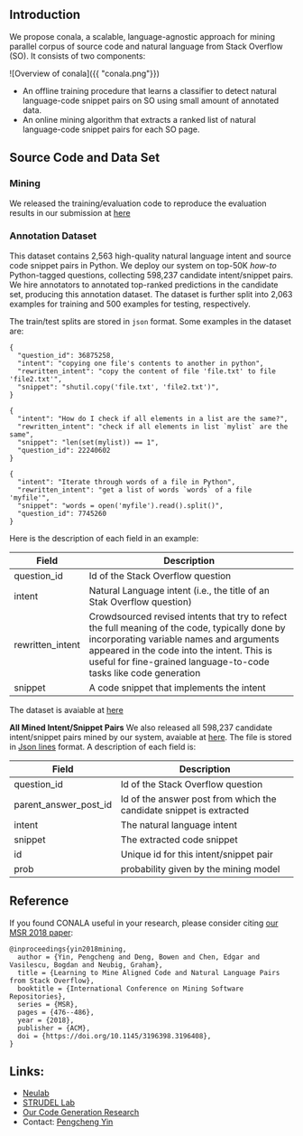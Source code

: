## Introduction

We propose conala, a scalable, language-agnostic approach for mining parallel corpus of source code and natural language from Stack Overflow (SO). It consists of two components:

![Overview of conala]({{ "conala.png"}})

* An offline training procedure that learns a classifier to detect natural language-code snippet pairs on SO using small amount of annotated data.
* An online mining algorithm that extracts a ranked list of natural language-code snippet pairs for each SO page.

## Source Code and Data Set

### Mining 

We released the training/evaluation code to reproduce the evaluation results in our submission at [here](https://github.com/conala-anonymous/sominer)

### Annotation Dataset

This dataset contains 2,563 high-quality natural language intent and source code snippet pairs in Python. 
We deploy our system on top-50K *how-to* Python-tagged questions, collecting 598,237 candidate intent/snippet pairs.
We hire annotators to annotated top-ranked predictions in the candidate set, producing this annotation dataset.
The dataset is further split into 2,063 examples for training and 500 examples for testing, respectively.

The train/test splits are stored in `json` format. Some examples in the dataset are:

```
{
  "question_id": 36875258,
  "intent": "copying one file's contents to another in python", 
  "rewritten_intent": "copy the content of file 'file.txt' to file 'file2.txt'", 
  "snippet": "shutil.copy('file.txt', 'file2.txt')", 
}

{
  "intent": "How do I check if all elements in a list are the same?", 
  "rewritten_intent": "check if all elements in list `mylist` are the same", 
  "snippet": "len(set(mylist)) == 1", 
  "question_id": 22240602
}

{
  "intent": "Iterate through words of a file in Python", 
  "rewritten_intent": "get a list of words `words` of a file 'myfile'", 
  "snippet": "words = open('myfile').read().split()", 
  "question_id": 7745260
}
```

Here is the description of each field in an example:

Field | Description
------------ | -------------
question_id | Id of the Stack Overflow question
intent | Natural Language intent (i.e., the title of an Stak Overflow question)
rewritten_intent | Crowdsourced revised intents that try to refect the full meaning of the code, typically done by incorporating variable names and arguments appeared in the code into the intent. This is useful for fine-grained language-to-code tasks like code generation
snippet | A code snippet that implements the intent

The dataset is avaiable at [here](conala_annotations.zip)

**All Mined Intent/Snippet Pairs** We also released all 598,237 candidate intent/snippet pairs mined by our system, avaiable at [here](http://i.pcyin.me/python_mine_results.zip). The file is stored in [Json lines](http://jsonlines.org/) format. A description of each field is:

Field | Description
------------ | -------------
question_id | Id of the Stack Overflow question
parent_answer_post_id | Id of the answer post from which the candidate snippet is extracted
intent | The natural language intent
snippet | The extracted code snippet
id | Unique id for this intent/snippet pair
prob | probability given by the mining model

## Reference

If you found CONALA useful in your research, please consider citing [our MSR 2018 paper](https://arxiv.org/pdf/1805.08949.pdf):

```
@inproceedings{yin2018mining,
  author = {Yin, Pengcheng and Deng, Bowen and Chen, Edgar and Vasilescu, Bogdan and Neubig, Graham},
  title = {Learning to Mine Aligned Code and Natural Language Pairs from Stack Overflow},
  booktitle = {International Conference on Mining Software Repositories},
  series = {MSR},
  pages = {476--486},
  year = {2018},
  publisher = {ACM},
  doi = {https://doi.org/10.1145/3196398.3196408},
}
```

## Links:

* [Neulab](http://www.cs.cmu.edu/~neulab/)
* [STRUDEL Lab](https://cmustrudel.github.io/)
* [Our Code Generation Research](https://github.com/pcyin/NL2code)
* Contact: [Pengcheng Yin](http://pcyin.me)
